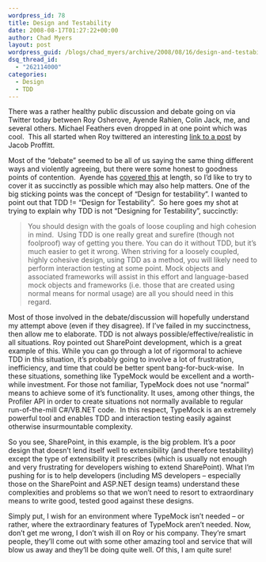 ```yaml
---
wordpress_id: 78
title: Design and Testability
date: 2008-08-17T01:27:22+00:00
author: Chad Myers
layout: post
wordpress_guid: /blogs/chad_myers/archive/2008/08/16/design-and-testability.aspx
dsq_thread_id:
  - "262114000"
categories:
  - Design
  - TDD
---
```

There was a rather healthy public discussion and debate going on via Twitter today between Roy Osherove, Ayende Rahien, Colin Jack, me, and several others. Michael Feathers even dropped in at one point which was cool.&#160; This all started when Roy twittered an interesting [link to a post](http://theruntime.com/blogs/jacob/archive/2008/08/15/testability-in-.net.aspx) by Jacob Proffitt.

Most of the “debate” seemed to be all of us saying the same thing different ways and violently agreeing, but there were some honest to goodness points of contention.&#160; Ayende has [covered this](http://ayende.com/Blog/archive/2008/08/16/Inversion-of-Control-is-NOT-about-testability.aspx) at length, so I’d like to try to cover it as succinctly as possible which may also help matters. One of the big sticking points was the concept of “Design for testability”. I wanted to point out that TDD != “Design for Testability”.&#160; So here goes my shot at trying to explain why TDD is not “Designing for Testability”, succinctly:

> You should design with the goals of loose coupling and high cohesion in mind.&#160; Using TDD is one really great and surefire (though not foolproof) way of getting you there. You can do it without TDD, but it’s much easier to get it wrong. When striving for a loosely coupled, highly cohesive design, using TDD as a method, you will likely need to perform interaction testing at some point. Mock objects and associated frameworks will assist in this effort and language-based mock objects and frameworks (i.e. those that are created using normal means for normal usage) are all you should need in this regard.

Most of those involved in the debate/discussion will hopefully understand my attempt above (even if they disagree). If I’ve failed in my succinctness, then allow me to elaborate. TDD is not always possible/effective/realistic in all situations. Roy pointed out SharePoint development, which is a great example of this. While you can go through a lot of rigormoral to achieve TDD in this situation, it’s probably going to involve a lot of frustration, inefficiency, and time that could be better spent bang-for-buck-wise.&#160; In these situations, something like TypeMock would be excellent and a worth-while investment. For those not familiar, TypeMock does not use “normal” means to achieve some of it’s functionality. It uses, among other things, the Profiler API in order to create situations not normally available to regular run-of-the-mill C#/VB.NET code.&#160; In this respect, TypeMock is an extremely powerful tool and enables TDD and interaction testing easily against otherwise insurmountable complexity.

So you see, SharePoint, in this example, is the big problem. It’s a poor design that doesn’t lend itself well to extensibility (and therefore testability) except the type of extensibility it prescribes (which is usually not enough and very frustrating for developers wishing to extend SharePoint). What I’m pushing for is to help developers (including MS developers – especially those on the SharePoint and ASP.NET design teams) understand these complexities and problems so that we won’t need to resort to extraordinary means to write good, tested good against these designs.

Simply put, I wish for an environment where TypeMock isn’t needed – or rather, where the extraordinary features of TypeMock aren’t needed. Now, don’t get me wrong, I don’t wish ill on Roy or his company. They’re smart people, they’ll come out with some other amazing tool and service that will blow us away and they’ll be doing quite well. Of this, I am quite sure!